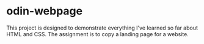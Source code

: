 # odin-webpage

This project is designed to demonstrate everything I've learned so far about HTML and CSS. The assignment is to copy a landing page for a website.
